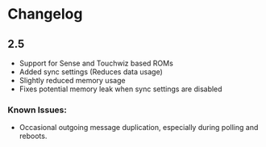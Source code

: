 # Changelog
## 2.5
* Support for Sense and Touchwiz based ROMs
* Added sync settings (Reduces data usage)
* Slightly reduced memory usage
* Fixes potential memory leak when sync settings are disabled
### Known Issues:
* Occasional outgoing message duplication, especially during polling and reboots.
